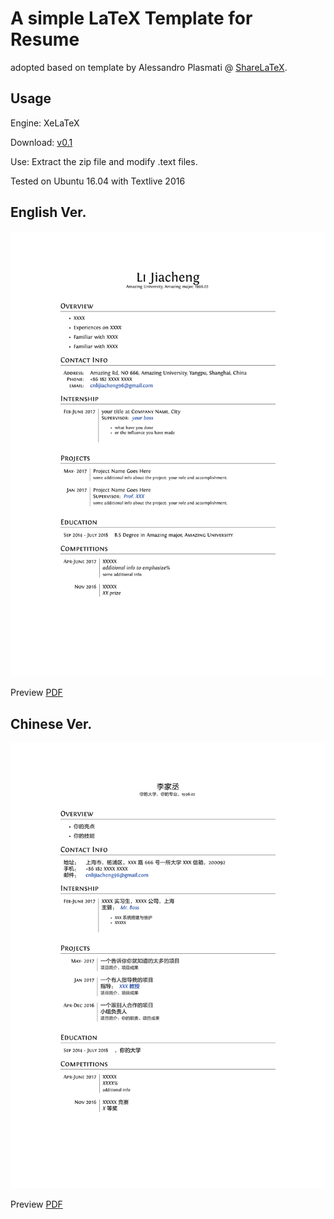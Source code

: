 # A simple LaTeX Template for Resume
adopted based on template by Alessandro Plasmati @ [ShareLaTeX](https://www.sharelatex.com/templates/cv-or-resume/professional-cv).

## Usage
Engine: XeLaTeX

Download: [v0.1](https://github.com/ddlee96/latex_cv_template/releases/tag/0.1)

Use: Extract the zip file and modify .text files.

Tested on Ubuntu 16.04 with Textlive 2016

## English Ver.
![example](./eg/cv-1.png)

Preview [PDF](./cv.pdf)

## Chinese Ver.
![example](./eg/cv_zh-1.png)

Preview [PDF](./cv_zh.pdf)
